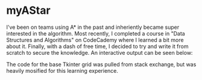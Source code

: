 # myAStar
I've been on teams using A* in the past and inheriently became super interested in the algorithm. Most recently, I completed a course in "Data Structures and Algorithms" on CodeCademy where I learned a bit more about it. Finally, with a dash of free time, I decided to try and write it from scratch to secure the knowledge. An interactive output can be seen below:

The code for the base Tkinter grid was pulled from stack exchange, but was heavily mosified for this learning experience. 
